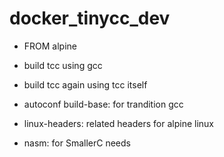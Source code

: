# docker_tinycc_dev

* FROM alpine
* build tcc using gcc
* build tcc again using tcc itself

* autoconf build-base: for trandition gcc
* linux-headers: related headers for alpine linux
* nasm: for SmallerC needs

